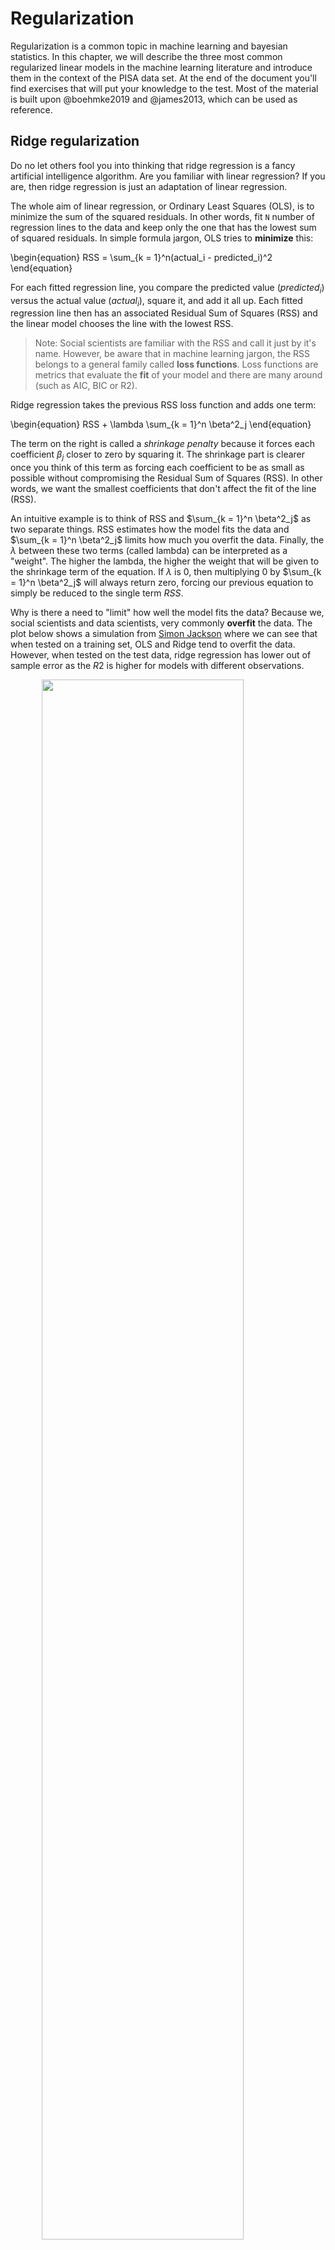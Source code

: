 # Regularization



Regularization is a common topic in machine learning and bayesian statistics. In this chapter, we will describe the three most common regularized linear models in the machine learning literature and introduce them in the context of the PISA data set. At the end of the document you'll find exercises that will put your knowledge to the test. Most of the material is built upon @boehmke2019 and @james2013, which can be used as reference.

## Ridge regularization

Do no let others fool you into thinking that ridge regression is a fancy artificial intelligence algorithm. Are you familiar with linear regression? If you are, then ridge regression is just an adaptation of linear regression. 

The whole aim of linear regression, or Ordinary Least Squares (OLS), is to minimize the sum of the squared residuals. In other words, fit `N` number of regression lines to the data and keep only the one that has the lowest sum of squared residuals. In simple formula jargon, OLS tries to **minimize** this:

\begin{equation}
RSS = \sum_{k = 1}^n(actual_i - predicted_i)^2
\end{equation}

For each fitted regression line, you compare the predicted value ($predicted_i$) versus the actual value ($actual_i$), square it, and add it all up. Each fitted regression line then has an associated Residual Sum of Squares (RSS) and the linear model chooses the line with the lowest RSS.

> Note: Social scientists are familiar with the RSS and call it just by it's name. However, be aware that in machine learning jargon, the RSS belongs to a general family called  **loss functions**. Loss functions are metrics that evaluate the **fit** of your model and there are many around (such as AIC, BIC or R2).

Ridge regression takes the previous RSS loss function and adds one term:

\begin{equation}
RSS + \lambda \sum_{k = 1}^n \beta^2_j
\end{equation}

The term on the right is called a *shrinkage penalty* because it forces each coefficient $\beta_j$ closer to zero by squaring it. The shrinkage part is clearer once you think of this term as forcing each coefficient to be as small as possible without compromising the Residual Sum of Squares (RSS). In other words, we want the smallest coefficients that don't affect the fit of the line (RSS).

An intuitive example is to think of RSS and $\sum_{k = 1}^n \beta^2_j$ as two separate things. RSS estimates how the model fits the data and $\sum_{k = 1}^n \beta^2_j$ limits how much you overfit the data. Finally, the $\lambda$ between these two terms (called lambda) can be interpreted as a "weight". The higher the lambda, the higher the weight that will be given to the shrinkage term of the equation. If $\lambda$ is 0, then multiplying 0 by $\sum_{k = 1}^n \beta^2_j$ will always return zero, forcing our previous equation to simply be reduced to the single term $RSS$.

Why is there a need to "limit" how well the model fits the data? Because we, social scientists and data scientists, very commonly **overfit** the data. The plot below shows a simulation from [Simon Jackson](https://drsimonj.svbtle.com/ridge-regression-with-glmnet) where we can see that when tested on a training set, OLS and Ridge tend to overfit the data. However, when tested on the test data, ridge regression has lower out of sample error as the $R2$ is higher for models with different observations.

<img src="./figs/unnamed-chunk-1-1.png" width="80%" style="display: block; margin: auto;" />

The strength of the ridge regression comes from the fact that it compromises fitting the training data really well for improved generalization. In other words, we increase **bias** (because we force the coefficients to be smaller) for lower **variance** (making our predictions more robust). In other words, the whole gist behind ridge regression is penalizing very large coefficients for better generalization on new data. 

Having that intuition in mind, there is one important thing to keep in mind: the predictors of the ridge regression need to be standardized. Why is this the case? Because due to the scale of a predictor, its coefficient can be more penalized than other predictors. Suppose that you have the income of a particular person (measured in thousands per months) and time spent with their families (measured in seconds) and you're trying to predict happiness. A one unit increase in salary could be penalized much more than a one unit increase in time spent with their families **just** because a one unit increase in salary can be much bigger due to it's metric.

In R, you can fit a ridge regression using `tidymodels` and `tidyflow`. Let's load the packages that we will work with and read the data:


```r
library(tidymodels)
library(tidyflow)

data_link <- "https://raw.githubusercontent.com/cimentadaj/ml_socsci/master/data/pisa_us_2018.csv"
pisa <- read.csv(data_link)
```

We will construct our `tidyflow` step by step. We begin with the data and then separate the training and test data. All of our modelling will be performed on the training data and the test data is saved for later (the test data must be completely ignored until you have your final tuned model). The second step is specifying the variables in the model and scaling all of them, as I have explained, we want to normalize all variables such that no variable gets more penalized than other due to their metric. 


```r
# Specify all variables and scale
rcp <-
  # Define dependent (math_score) and independent variables
  ~ recipe(math_score ~ MISCED + FISCED + HISEI + REPEAT + IMMIG + DURECEC + BSMJ, data = .) %>%
  # Scale all predictors (already knows it's the independent variables)
    step_scale(all_predictors())

tflow <-
  tidyflow(seed = 231141) %>%
  plug_data(pisa) %>%
  plug_split(initial_split, prop = .7) %>%
  # Add the recipe with all variables and scale
  plug_recipe(rcp)

tflow
```

```
## ══ Tidyflow ════════════════════════════════════════════════════════════════════
## Data: 4.84K rows x 503 columns
## Split: initial_split w/ prop = ~0.7
## Recipe: available
## Resample: None
## Grid: None
## Model: None
```

The argument `prop` controls the proportion of the sample that will be in the training data. Here we specify it to be `.7`, 70% of the data. The third step is specifying the **tuning** parameters. The ridge regression has a parameter called `penalty` which needs to be set by us. `penalty` is the "weight" term in the ridge equation, which controls how much weight do we want to give to the "shrinkage penalty" (this is the $\lambda$ from the equation). If this penalty is set to 0, it means we attach **no** weight to the penalty term and we will get the same result over OLS. Let's try that:


```r
############################# Ridge regression ################################
###############################################################################
regularized_reg <-
  set_engine(
    # mixture specifies the type of penalized regression: 0 is ridge regression
    linear_reg(penalty = 0, mixture = 0),
    "glmnet"
  )

model1 <-
  tflow %>%
  plug_model(regularized_reg) %>%
  fit()

# Get ridge coefficients
mod <- model1 %>% pull_tflow_fit() %>% .[["fit"]]
ridge_coef <- predict(mod, s = 0, type = "coefficients")

############################# Linear model ####################################
###############################################################################

model2 <-
  tflow %>%
  plug_model(set_engine(linear_reg(), "lm")) %>%
  fit()

lm_coef <- model2 %>% pull_tflow_fit() %>% .[["fit"]] %>% coef()

############################# Comparing model #################################
###############################################################################

comparison <-
  data.frame(coefs = names(lm_coef),
             `Linear coefficients` = unname(round(lm_coef, 2)),
             `Ridge coefficients` = round(as.vector(ridge_coef), 2))

knitr::kable(comparison)
```



coefs          Linear.coefficients   Ridge.coefficients
------------  --------------------  -------------------
(Intercept)                 329.37               331.55
MISCED                        3.88                 4.17
FISCED                       11.93                11.61
HISEI                        17.85                17.36
REPEAT                      -22.03               -21.41
IMMIG                         6.66                 6.41
DURECEC                      -0.33                -0.27
BSMJ                          9.10                 8.96

Coming from a social science background, it might seem counterintuitive that the researcher has to specify tuning parameters for the model. In traditional social science statistics, models usually estimate similar values internally and the user doesn't have to think about them. However, there are strategies already implemented to explore the combination of many possible values. With our previous example, we have to add `tune()` to the `penalty` argument and add a grid for the model to search for the best one:


```r
# Here we add the cross-validation and grid
tflow <-
  tflow %>%
  # Cross-validation
  plug_resample(vfold_cv, v = 5) %>%
  # Grid
  plug_grid(grid_regular)

regularized_reg <- update(regularized_reg, penalty = tune())

res <-
  tflow %>%
  # Update the model to specify that `penalty` will be tuned
  plug_model(regularized_reg) %>%
  fit()

final_ridge <- complete_tflow(res, metric = "rmse")

final_ridge %>%
  pull_tflow_fit() %>%
  .[["fit"]] %>%
  plot(xvar = "lambda", label = TRUE)
```

<img src="./figs/unnamed-chunk-5-1.png" width="80%" style="display: block; margin: auto;" />

Here we can see how our coefficients are affected by increasing the weight of the `penalty` parameter. Each of those lines are the coefficients for the variables. The `x` axis contains the penalty values and we can see how as the penalty increases, the size of the coefficients is shrinking to be close to zero. By around the log of `penalty` around 8 nearly all coefficients are shrinked very close to zero. This plot is just an exercise to understand how the ridge regression works. In other words, we can figure out the best lambda automatically:


```r
best_tune <-
  res %>%
  pull_tflow_fit_tuning() %>%
  select_best(metric = "rmse")

best_tune
```

```
## # A tibble: 1 x 1
##        penalty
##          <dbl>
## 1 0.0000000001
```

However, there's no need to calculate this, as `complete_tflow` figures it out for you (as you can see in the code chunk above, `complete_tflow` extracts this automatically and fits the best model). We can calculate the $RMSE$ of the training data from the best model and compare it to the predictions on the testing data:


```r
train_rmse_ridge <-
  final_ridge %>%
  predict_training() %>%
  rmse(math_score, .pred)

holdout_ridge <-
  final_ridge %>%
  predict_testing() %>%
  rmse(math_score, .pred)

train_rmse_ridge$type <- "training"
holdout_ridge$type <- "testing"

ridge <- as.data.frame(rbind(train_rmse_ridge, holdout_ridge))
ridge$model <- "ridge"
ridge
```

```
##   .metric .estimator .estimate     type model
## 1    rmse   standard  76.64458 training ridge
## 2    rmse   standard  78.21517  testing ridge
```

The testing error (RMSE) is higher than the training error, as expected, as the training set nearly always **memorizes** the data better for the training.

## Lasso regularization

The Lasso regularization is very similar to the ridge regularization where only one thing changes: the penalty term. Instead of squaring the coefficients in the penalty term, the lasso regularization takes the absolute value of the coefficient.

\begin{equation}
RSS + \lambda \sum_{k = 1}^n |\beta_j|
\end{equation}

Althought it might not be self-evident from this, the lasso reguralization has an important distinction: it can force a coefficient to be exactly zero. This means that lasso does a selection of variables which have big coefficients while not compromising the RSS of the model. The problem with ridge regression is that as the number of variables increases, the training error will almost always improve but the test error will not.

For example, if we define the same model from above using a lasso, you'll see that it forces coefficients to be **exactly zero** if they don't add anything relative to the RSS of the model. This means that variables which do not add anything to the model will be excluded unless they add explanatory power that compensates the size of their coefficient. Here's the same lasso example:


```r
regularized_reg <- update(regularized_reg, mixture = 1)

res <-
  tflow %>%
  plug_model(regularized_reg) %>%
  fit()

final_lasso <- complete_tflow(res, metric = "rmse")

final_lasso %>%
  pull_tflow_fit() %>%
  .[["fit"]] %>%
  plot(xvar = "lambda", label = TRUE)
```

<img src="./figs/unnamed-chunk-8-1.png" width="80%" style="display: block; margin: auto;" />

In contrast to the ridge regression, where coefficients are forced to be close to zero, the lasso penalty actually forces some coefficients **to be zero**. This property means that the lasso makes a **selection of the variables with the higher coefficients** and eliminates those which do not have a strong relationship. Lasso is usually better at model interpretation because it removes redundant variables while ridge can be useful if you want to keep a number of variables in the model, despite them being weak predictors (as controls, for example).

To check the final model and it's error, we can recicle the code from above and adapt it to the lasso:


```r
train_rmse_lasso <-
  final_lasso %>%
  predict_training() %>%
  rmse(math_score, .pred)

holdout_lasso <-
  final_lasso %>%
  predict_testing() %>%
  rmse(math_score, .pred)

train_rmse_lasso$type <- "training"
holdout_lasso$type <- "testing"

lasso <- as.data.frame(rbind(train_rmse_lasso, holdout_lasso))
lasso$model <- "lasso"
lasso
```

```
##   .metric .estimator .estimate     type model
## 1    rmse   standard  76.63928 training lasso
## 2    rmse   standard  78.23457  testing lasso
```

So far, we can check which model is performing better:


```r
model_comparison <- rbind(ridge, lasso)
model_comparison
```

```
##   .metric .estimator .estimate     type model
## 1    rmse   standard  76.64458 training ridge
## 2    rmse   standard  78.21517  testing ridge
## 3    rmse   standard  76.63928 training lasso
## 4    rmse   standard  78.23457  testing lasso
```

Currently the ridge regression has a very minor advantaged over the lasso yet the difference is probably within the margin of error. Depending on your aim, you might want to choose either of the models. For example, if our models contained a lot of variables, lasso might be more interpretable as it reduces the number of variables. However, if you have reasons to believe that keeping all variables in the model is important, then ridge provides an advantage.

## Elastic Net regularization

If you're aware of ridge and lasso, then elastic net regularization is a logical step. Elastic Net (the name sounds fancy, but it is also an adaptation of OLS) combines both penalties to form one single equation.

Here we define our ridge penalty:

$$ridge = \lambda \sum_{k = 1}^n \beta_j^2$$

And here we define our lasso penalty:

$$lasso = \lambda \sum_{k = 1}^n |\beta_j|$$

Elastic net regularization is the addition of these two penalties in comparison to the RSS:

$$RSS + lasso + ridge$$

I think the best explanation for elastic net reguarlization comes from @boehmke2019:

> Although lasso models perform feature selection, when two strongly correlated features are pushed towards zero, one may be pushed fully to zero while the other remains in the model. Furthermore, the process of one being in and one being out is not very systematic. In contrast, the ridge regression penalty is a little more effective in systematically handling correlated features together. Consequently, the advantage of the elastic net penalty is that it enables effective regularization via the ridge penalty with the feature selection characteristics of the lasso penalty.

Essentially, you now have two tuning parameters. In the grid of values, instead of specifying a `mixture` of `0` (ridge) or `1` (lasso), `tidyflow` will slide through several values of `mixture` ranging from 0 to 1 and compare that to several values of `lambda`. This is formally called a **grid search**.

We can recycle the same code from above:


```r
regularized_reg <- update(regularized_reg, mixture = tune())

res <-
  tflow %>%
  plug_model(regularized_reg) %>%
  fit()

final_elnet <- complete_tflow(res, metric = "rmse")

train_rmse_elnet <-
  final_elnet %>%
  predict_training() %>%
  rmse(math_score, .pred)

holdout_elnet <-
  final_elnet %>%
  predict_testing() %>%
  rmse(math_score, .pred)

train_rmse_elnet$type <- "training"
holdout_elnet$type <- "testing"

elnet <- as.data.frame(rbind(train_rmse_elnet, holdout_elnet))
elnet$model <- "elnet"
elnet
```

```
##   .metric .estimator .estimate     type model
## 1    rmse   standard  76.63928 training elnet
## 2    rmse   standard  78.23457  testing elnet
```

The RMSE of the elastic net is somewhat lower than then ridge and lasso but also probably within the margin of error. Let's compare it visually:


```r
model_comparison <- rbind(model_comparison, elnet)

model_comparison %>%
  ggplot(aes(model, .estimate, color = type, group = type)) +
  geom_point(position = "dodge") +
  geom_line() +
  scale_y_continuous(name = "RMSE") +
  scale_x_discrete(name = "Models") +
  theme_minimal()
```

<img src="./figs/unnamed-chunk-12-1.png" width="80%" style="display: block; margin: auto;" />

## Exercises

The [Fragile Families Challenge](https://www.fragilefamilieschallenge.org/) is a study that aimed to predict a series of indicators of children at age 15 only using data from ages 0 to 9. With this challenge, the principal investigators wanted to test whether skills such as cognitive and non-cognitive abilities were correctly predicted. With that idea in mind, they were interested in following up children that beat the 'predictions': those children that exceeded the model's prediction, for example given their initial conditions.

Using a similarly constructed non-cognitive proxy, I've created a non-cognitive index using the PISA 2018 for the United States which is the average of the questions:

- ST182Q03HA - I find satisfaction in working as hard as I can.
- ST182Q04HA - Once I start a task, I persist until it is finished.
- ST182Q05HA - Part of the enjoyment I get from doing things is when I improve on my past performance.
- ST182Q06HA - If I am not good at something, I would rather keep struggling to master it than move on to something I may [...]

The scale of the index goes from 1 to 4, where in 4 the student strongly agrees and 1 is they completely disagree. In other words, this index shows that the higher the value, the higher the non cognitive skills. You can check out the complete PISA codebook [here](https://docs.google.com/spreadsheets/d/12--3vD737rcu6olviKutRLEiyKNZ2bynXcJ4CpwtNsQ/edit?usp=sharing).

In these series of exercises you will have to try different models that predict this index of non-cognitive skills, perform a grid search for the three models and compare the predictions of the three models.

First, read in the data with:


```r
data_link <- "https://raw.githubusercontent.com/cimentadaj/ml_socsci/master/data/pisa_us_2018.csv"
pisa <- read.csv(data_link)
```

#### 1. Create a `tidyflow` with a split {-#ex1}

* Begin with the data `pisa`
* To plug a split, use `initial_split`

Remember to set the seed to `2341` so that everyone can compare their results.

<details>
  <summary><strong>> Answer </strong></summary>


```r
tflow <-
  pisa %>%
  tidyflow(seed = 2341) %>%
  plug_split(initial_split)

tflow
```

</details>

#### 2. Run a ridge regression with non-cognitive as the dependent variable {-#ex2}

* Plug in a formula (hint, look at `?plug_formula`) and use as many variables as you want (you can reuse the previous variables from the examples or pick all of them). A formula of the like `noncogn ~ .` will regress `noncogn` on all variables.

* Plug in the ridge regression with `penalty` set to `0.001` (hint: remember to set `mixture` to the value corresponding to the ridge regression)

* Fit the ridge model (with `fit`) 
* Predict on the training data with `predict_training` and explore the $R^2$ (`rsq`) and $RMSE$ (`rmse`).

<details>
  <summary><strong>> Answer </strong></summary>


```r
ridge_mod <- set_engine(linear_reg(penalty = 0.001, mixture = 0), "glmnet")

tflow <-
  tflow %>%
  plug_formula(noncogn ~ .) %>% 
  plug_model(ridge_mod)

m1 <- fit(tflow)

m1_rsq <- predict_training(m1) %>% rsq(noncogn, .pred)
m1_rmse <- predict_training(m1) %>% rmse(noncogn, .pred)
```

</details>

#### 3. Add a recipe to sacle all of the predictors and rerun the previous model {-#ex3}

* Drop the formula from the `tidyflow` with `drop_formula`

* Add a recipe with the same formula you had, but including the `step_scale` for all predictors

* Rerun the model and extract the $R^2$ and $RMSE$

How does the $R^2$ and $RMSE$ change? Was there an impact in change?

<details>
  <summary><strong>> Answer </strong></summary>


```r
rcp <-
  ~ recipe(noncogn ~ ., data = .) %>%
    # We need to remove these two variables because they are
    # character variables. We can't scale and center a
    # character variable
    step_rm(STRATUM, VER_DAT) %>%
    step_scale(all_predictors())

tflow <-
  tflow %>% 
  drop_formula() %>%
  plug_recipe(rcp)

m2 <- fit(tflow)

m2_rsq <- predict_training(m2) %>% rsq(noncogn, .pred)
m2_rmse <- predict_training(m2) %>% rmse(noncogn, .pred)
```

</details>

#### 4. Adapt the previous model to do a grid search of `penalty` values {-#ex4}

* Add a cross-validation resample (`vfold_cv`)
* Add a tuning grid (`grid_regular`) and specify `levels = 10`. This will create a tuning grid of 10 values
* Update the `penalty` parameter to be `tune`d
* Run the grid search (`fit`)
* Extract the tuning grid (`pull_tflow_fit_tuning`) and visualize `autoplot`

Is there a pattern with the improvement/decrease of the metrics of fit with respect to the `penalty`?

<details>
  <summary><strong>> Answer </strong></summary>


```r
ridge_mod <- update(ridge_mod, penalty = tune())

tflow <-
  tflow %>%
  replace_model(ridge_mod) %>%
  plug_resample(vfold_cv) %>%
  plug_grid(grid_regular, levels = 10)

m3 <- fit(tflow)

m3 %>%
  pull_tflow_fit_tuning() %>%
  autoplot()
```

</details>

#### 5. Run a lasso regression with the same specification as above {-#ex5}

* Update the model to have a mixture of `1` (this is specifying that we want a lasso)
* Run the grid search (`fit`)
* Extract the tuning grid (`pull_tflow_fit_tuning`) and visualize `autoplot`

Which model is performing better? Ridge or Lasso? Can you comment on the pattern of the penalty between ridge and lasso?

<details>
  <summary><strong>> Answer </strong></summary>
  

```r
lasso_mod <- update(ridge_mod, mixture = 1)

m4 <-
  tflow %>%
  replace_model(lasso_mod) %>%
  fit()

m4 %>%
  pull_tflow_fit_tuning() %>%
  autoplot()
```

</details>

#### 6. Run an elastic net regression on non cognitive skills {-#ex6}

* Update the model to have a `tune`d mixture
* Replace the model in the `tidyflow` with the elastic net model
* Run the grid search (`fit`)
* Extract the tuning grid (`pull_tflow_fit_tuning`) and visualize `autoplot`

<details>
  <summary><strong>> Answer </strong></summary>


```r
elnet_mod <- update(lasso_mod, mixture = tune())

m5 <-
  tflow %>%
  replace_model(elnet_mod) %>%
  fit()

m5 %>%
  pull_tflow_fit_tuning() %>%
  autoplot()

# Additional plot with standard error
m5 %>%
  pull_tflow_fit_tuning() %>%
  collect_metrics() %>%
  pivot_longer(penalty:mixture) %>%
  mutate(low = mean - (std_err * 2),
         high = mean + (std_err * 2)) %>% 
  ggplot(aes(value, mean)) +
  geom_point() +
  geom_errorbar(aes(ymin = low, ymax = high)) +
  facet_grid(.metric ~ name)
```

</details>

#### 7. Compare the three models {-#ex7}

* Finalize the three models (the ridge model, the lasso model and the elastic net model) with `complete_tflow`. Remember to set the `metric`!
* Use the three finalized models (the ones that were produced by `complete_tflow`) to `predict_training` and `predict_testing` on each one
* Calculate the `rmse` of the three models on both training and testing
* Visualize the three models and their error for training/testing
* Comment on which models is better in out-of-sample fit
* Is it better to keep the most accurate model or a model that includes relevant confounders (even if they're relationship is somewhat weak)?

<details>
  <summary><strong>> Answer </strong></summary>


```r
# Since we will be repeating the same process many times
# let's write a function to predict on the training/testing
# and combine them. This function will accept a single
# model and produce a data frame with the RMSE error for
# training and testing. This way, we can reuse the code
# without having to copy everything many times
calculate_err <- function(final_model, type_model = NULL) {
  final_model <- complete_tflow(final_model, metric = "rmse")
  err_train <-
    final_model %>%
    predict_training() %>%
    rmse(noncogn, .pred)
  
  err_test <-
    final_model %>%
    predict_testing() %>%
    rmse(noncogn, .pred)

  err_train$type <- "train"
  err_test$type <- "test"
  res <- as.data.frame(rbind(err_train, err_test))
  res$model <- type_model
  res
}

final_res <-
  rbind(
    calculate_err(m3, "ridge"),
    calculate_err(m4, "lasso"),
    calculate_err(m5, "elnet")
  )

final_res %>%
  ggplot(aes(model, .estimate, color = type)) +
  geom_point() +
  theme_minimal()

## BONUS
# Fit a linear regression and compare the four models
```
</details>
